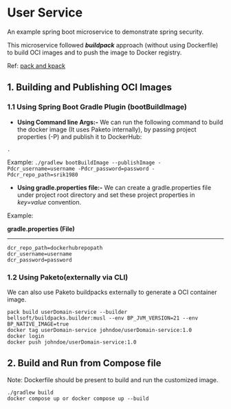 # User Service

An example spring boot microservice to demonstrate spring security.

This microservice followed ***buildpack*** approach (without using Dockerfile) to build OCI images and to push the image to Docker registry.

Ref: [pack and kpack](https://kube.academy/courses/building-images/lessons/building-images-with-buildpacks-pack-spring-boot-kpack-and-paketo-buildpacks)

## 1. Building and Publishing OCI Images

### 1.1 Using Spring Boot Gradle Plugin (bootBuildImage)

* **Using Command line Args:-** We can run the following command to build the docker image (It uses Paketo internally), by passing project properties (-P) and publish it to DockerHub:

```
.
```

Example: `./gradlew bootBuildImage --publishImage -Pdcr_username=username -Pdcr_password=password -Pdcr_repo_path=srik1980`

* **Using gradle.properties file:-** We can create a gradle.properties file under project root directory and set these project properties in *key=value* convention.

Example:

**gradle.properties (File)**

---

```
dcr_repo_path=dockerhubrepopath
dcr_username=username
dcr_password=password
```

### 1.2 Using Paketo(externally via CLI)

We can also use Paketo buildpacks externally to generate a OCI container image.

```
pack build userDomain-service --builder bellsoft/buildpacks.builder:musl --env BP_JVM_VERSION=21 --env  BP_NATIVE_IMAGE=true
docker tag userDomain-service johndoe/userDomain-service:1.0
docker login
docker push johndoe/userDomain-service:1.0
```

## 2. Build and Run from Compose file

Note: Dockerfile should be present to build and run the customized image.

```
./gradlew build
docker compose up or docker compose up --build
```
